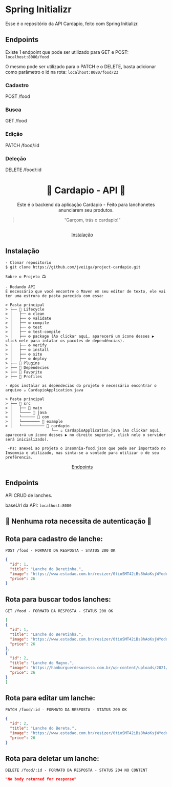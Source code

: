 # Spring Initializr

Esse é o repositório da API Cardapio, feito com Spring Initializr.

## Endpoints

Existe 1 endpoint que pode ser utilizado para GET e POST: `localhost:8080/food`

O mesmo pode ser utilizado para o PATCH e o DELETE, basta adicionar como parâmetro o id na rota: `localhost:8080/food/23`

### Cadastro
POST /food <br/>

### Busca
GET /food <br/>

### Edição
PATCH /food/:id

### Deleção
DELETE /food/:id


<h1 align="center">
  🌭 Cardapio - API 🍔
</h1>

<p align = "center">
Este é o backend da aplicação Cardapio - Feito para lanchonetes anunciarem seu produtos.

<blockquote align="center">“Garçom, trás o cardapio!”</blockquote>

##

<p align="center">
  <a href="#instalação">Instalação</a>&nbsp;&nbsp;&nbsp;&nbsp;&nbsp;&nbsp;
</p>

## Instalação

    - Clonar repositorio
    $ git clone https://github.com/jveiiga/project-cardapio.git
    
    Sobre o Projeto 📺
    
    - Rodando API
    É necessário que você encontre o Maven em seu editor de texto, ele vai ter uma estrura de pasta parecida com essa:
    
    > Pasta principal
    > ├── 📂 Lifecycle
    > │   ├── ⚙️ clean
    > │   ├── ⚙️ validate
    > │   ├── ⚙️ compile
    > │   ├── ⚙️ test
    > │   ├── ⚙️ test-compile
    > │   ├── ⚙️ package (Ao clickar aqui, aparecerá um ícone desses ▶️ click nele para intalar os pacotes de dependências).
    > │   ├── ⚙️ verify
    > │   ├── ⚙️ install
    > │   ├── ⚙️ site
    > │   ├── ⚙️ deploy
    > ├── 📁 Plugins
    > ├── 📁 Dependecies
    > ├── 📁 Favorite
    > ├── 📁 Profiles
    
    - Após instalar as depêndecias do projeto é necessário encontrar o arquivo ☕️ CardapioApplication.java
      
    > Pasta principal
    > ├── 📂 src
    > │   ├── 📂 main
    > │   └──── 📂 java
    > │   └────── 📂 com
    > │   └──────── 📂 example
    > │   └────────── 📂 cardapio
                        └── ☕️ CardapioApplication.java (Ao clickar aqui, aparecerá um ícone desses ▶️ no direito superior, click nele o servidor será inicializado).
                        
     -Ps: anexei ao projeto o Insomnia-food.json que pode ser importado no Insomnia e utilizado, mas sinta-se a vontade para utilizar o de seu prefêrencia.

<p align="center">
  <a href="#endpoints">Endpoints</a>&nbsp;&nbsp;&nbsp;&nbsp;&nbsp;&nbsp;
</p>

## **Endpoints**

API CRUD de lanches. <br/>

baseUrl da API: `localhost:8080`

## 🚨 Nenhuma rota necessita de autenticação 🚨


## Rota para cadastro de lanche:

`POST /food - FORMATO DA RESPOSTA - STATUS 200 OK`

```json
{
  "id": 1,
  "title": "Lanche do Beretinha.",
  "image": "https://www.estadao.com.br/resizer/0tioSMT42iBs8hAoKsjWYodoLLE=/arc-anglerfish-arc2-prod-estadao/public/HNNTVS4TARNSVNZVXYT7LFKTWA.jpg",
  "price": 26
}
```

## Rota para buscar todos lanches:

`GET /food - FORMATO DA RESPOSTA - STATUS 200 OK`

```json
[
{
  "id": 1,
  "title": "Lanche do Beretinha.",
  "image": "https://www.estadao.com.br/resizer/0tioSMT42iBs8hAoKsjWYodoLLE=/arc-anglerfish-arc2-prod-estadao/public/HNNTVS4TARNSVNZVXYT7LFKTWA.jpg",
  "price": 26
},
{
  "id": 2,
  "title": "Lanche do Magno.",
  "image": "https://hamburguerdesucesso.com.br/wp-content/uploads/2021/05/lanches-mais-vendidos-no-brasil-1200x675.jpg",
  "price": 26
}
]
```

## Rota para editar um lanche: 

`PATCH /food/:id - FORMATO DA RESPOSTA - STATUS 200 OK`

```json
{
  "id": 2,
  "title": "Lanche do Bereta.",
  "image": "https://www.estadao.com.br/resizer/0tioSMT42iBs8hAoKsjWYodoLLE=/arc-anglerfish-arc2-prod-estadao/public/HNNTVS4TARNSVNZVXYT7LFKTWA.jpg",
  "price": 26
}
```

## Rota para deletar um lanche: 

`DELETE /food/:id - FORMATO DA RESPOSTA - STATUS 204 NO CONTENT`

```json
"No body returned for response" 
```
